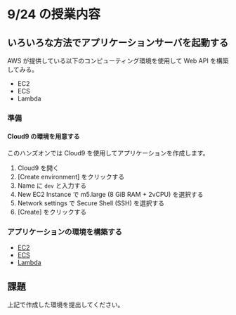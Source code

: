 # 9/24 の授業内容
## いろいろな方法でアプリケーションサーバを起動する
AWS が提供している以下のコンピューティング環境を使用して Web API を構築してみる。

- EC2
- ECS
- Lambda

### 準備
#### Cloud9 の環境を用意する
このハンズオンでは Cloud9 を使用してアプリケーションを作成します。

1. Cloud9 を開く
2. [Create environment] をクリックする
3. Name に `dev` と入力する
4. New EC2 Instance で m5.large (8 GiB RAM + 2vCPU) を選択する
5. Network settings で Secure Shell (SSH) を選択する
6. [Create] をクリックする

### アプリケーションの環境を構築する
- [EC2](./web_server/ec2.md)
- [ECS](./web_server/ecs.md)
- [Lambda](./web_server/lambda.md)

## 課題
上記で作成した環境を提出してください。
